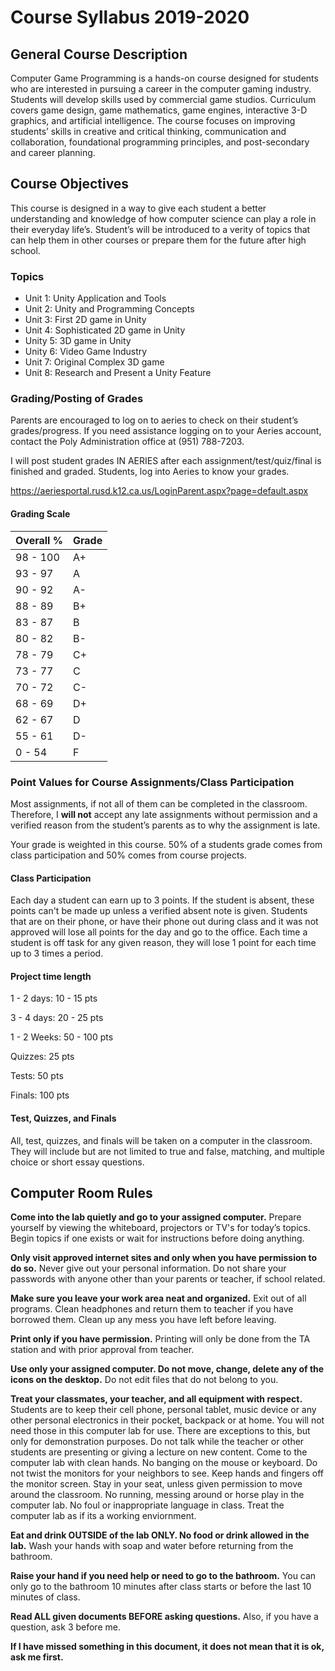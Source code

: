 # Course Syllabus 2019-2020

## General Course Description
Computer Game Programming is a hands-on course designed for students who are interested in pursuing a career in the computer gaming industry. Students will develop skills used by commercial game studios. Curriculum covers game design, game mathematics, game engines, interactive 3-D graphics, and artificial intelligence. The course focuses on improving students’ skills in creative and critical thinking, communication and collaboration, foundational programming principles, and post-secondary and career planning.

## Course Objectives
This course is designed in a way to give each student a better understanding and knowledge of how computer science can play a role in their everyday life’s. Student’s will be introduced to a verity of topics that can help them in other courses or prepare them for the future after high school.

### Topics

- Unit 1: Unity Application and Tools
- Unit 2: Unity and Programming Concepts
- Unit 3: First 2D game in Unity
- Unit 4: Sophisticated 2D game in Unity
- Unity 5: 3D game in Unity
- Unity 6: Video Game Industry
- Unit 7: Original Complex 3D game
- Unit 8: Research and Present a Unity Feature

### Grading/Posting of Grades
Parents are encouraged to log on to aeries to check on their student’s grades/progress. If you need assistance logging on to your Aeries account, contact the Poly Administration office at (951) 788-7203. 

I will post student grades IN AERIES after each assignment/test/quiz/final is finished and graded. Students, log into Aeries to know your grades.  

https://aeriesportal.rusd.k12.ca.us/LoginParent.aspx?page=default.aspx 

#### Grading Scale

| Overall % | Grade |
| --- | ----------- |
| 98 - 100 | A+ |
| 93 - 97 | A |
| 90 - 92 | A- |
| 88 - 89 | B+ |
| 83 - 87 | B |
| 80 - 82 | B- |
| 78 - 79 | C+ |
| 73 - 77 | C |
| 70 - 72 | C- |
| 68 - 69 | D+ |
| 62 - 67 | D |
| 55 - 61 | D- |
| 0 - 54 | F |

### Point Values for Course Assignments/Class Participation

Most assignments, if not all of them can be completed in the classroom. Therefore, I **will not** accept any late assignments without permission and a verified reason from the student’s parents as to why the assignment is late.

Your grade is weighted in this course. 50% of a students grade comes from class participation and 50% comes from course projects.

#### Class Participation

Each day a student can earn up to 3 points. If the student is absent, these points can't be made up unless a verified absent note is given. Students that are on their phone, or have their phone out during class and it was not approved will lose all points for the day and go to the office. Each time a student is off task for any given reason, they will lose 1 point for each time up to 3 times a period.

#### Project time length 

1 - 2 days: 10 - 15 pts

3 - 4 days: 20 - 25 pts

1 - 2 Weeks: 50 - 100 pts 

Quizzes: 25 pts 

Tests: 50 pts 

Finals: 100 pts

#### Test, Quizzes, and Finals

All, test, quizzes, and finals will be taken on a computer in the classroom. They will include but are not limited to true and false, matching, and multiple choice or short essay questions. 

## Computer Room Rules

**Come into the lab quietly and go to your assigned computer.** Prepare yourself by viewing the whiteboard, projectors or TV's for today’s topics. Begin topics if one exists or wait for instructions before doing anything.

**Only visit approved internet sites and only when you have permission to do so.** Never give out your personal information. Do not share your passwords with anyone other than your parents or teacher, if school related.

**Make sure you leave your work area neat and organized.** Exit out of all programs. Clean headphones and return them to teacher if you have borrowed them. Clean up any mess you have left before leaving.

**Print only if you have permission.** Printing will only be done from the TA station and with prior approval from teacher.

**Use only your assigned computer. Do not move, change, delete any of the icons on the desktop.** Do not edit files that do not belong to you.

**Treat your classmates, your teacher, and all equipment with respect.** Students are to keep their cell phone, personal tablet, music device or any other personal electronics in their pocket, backpack or at home. You will not need those in this computer lab for use. There are exceptions to this, but only for demonstration purposes. Do not talk while the teacher or other students are presenting or giving a lecture on new content. Come to the computer lab with clean hands. No banging on the mouse or keyboard. Do not twist the monitors for your neighbors to see. Keep hands and fingers off the monitor screen. Stay in your seat, unless given permission to move around the classroom. No running, messing around or horse play in the computer lab. No foul or inappropriate language in class. Treat the computer lab as if its a working enviornment.

**Eat and drink OUTSIDE of the lab ONLY. No food or drink allowed in the lab.** Wash your hands with soap and water before returning from the bathroom. 

**Raise your hand if you need help or need to go to the bathroom.** You can only go to the bathroom 10 minutes after class starts or before the last 10 minutes of class.

**Read ALL given documents BEFORE asking questions.** Also, if you have a question, ask 3 before me.

**If I have missed something in this document, it does not mean that it is ok, ask me first.**